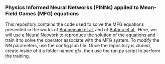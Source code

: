 ### Physics Informed Neural Networks (PINNs) applied to Mean-Field Games (MFG) equations

This repository contains the code used to solve the MFG equations presented in the works of [Bonnemain et al.](https://arxiv.org/abs/2201.08592) and of [Butano et al.](https://arxiv.org/abs/2302.08945). Here, we will use a Neural Network to reproduce the solution of the equations and train it to solve the operator associate with the MFG system. To modify the NN parameters, use the config.json file. Once the repository is cloned, create inside of it a folder named gfx, then use the run.py script to perform the training. 
